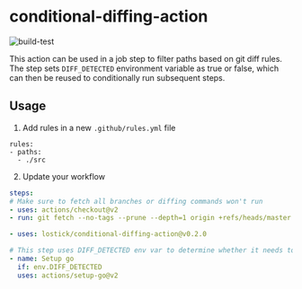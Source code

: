 # conditional-diffing-action

![build-test](https://github.com/lostick/conditional-diffing-action/workflows/build-test/badge.svg?branch=master)

This action can be used in a job step to filter paths based on git diff rules. The step sets `DIFF_DETECTED` environment variable as true or false, which can then be reused to conditionally run subsequent steps.

## Usage

1. Add rules in a new `.github/rules.yml` file

```
rules:
- paths:
  - ./src
```

2. Update your workflow

```yaml
steps:
# Make sure to fetch all branches or diffing commands won't run
- uses: actions/checkout@v2
- run: git fetch --no-tags --prune --depth=1 origin +refs/heads/master:refs/remotes/origin/master

- uses: lostick/conditional-diffing-action@v0.2.0

# This step uses DIFF_DETECTED env var to determine whether it needs to be run or not
- name: Setup go
  if: env.DIFF_DETECTED
  uses: actions/setup-go@v2
```
